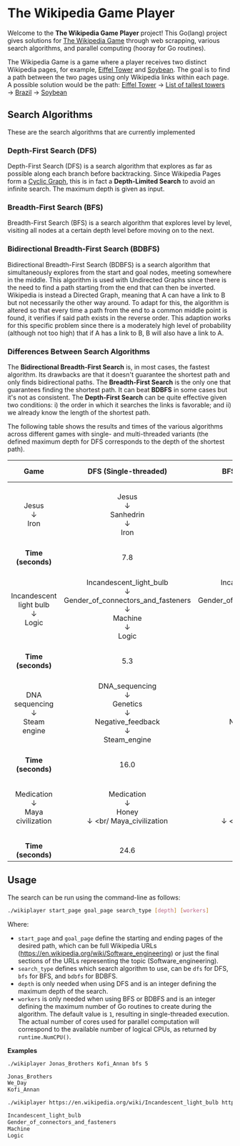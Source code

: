 # The Wikipedia Game Player

Welcome to the **The Wikipedia Game Player** project!
This Go(lang) project gives solutions for [The Wikipedia Game](https://en.wikipedia.org/wiki/Wikipedia:Wiki_Game) through web scrapping, various search algorithms, and parallel computing (hooray for Go routines).

The Wikipedia Game is a game where a player receives two distinct Wikipedia pages, for example, [Eiffel Tower](https://en.wikipedia.org/wiki/Eiffel_Tower) and [Soybean](https://en.wikipedia.org/wiki/Soybean).
The goal is to find a path between the two pages using only Wikipedia links within each page.
A possible solution would be the path: [Eiffel Tower](https://en.wikipedia.org/wiki/Eiffel_Tower) &#8594; [List of tallest towers](https://en.wikipedia.org/wiki/List_of_tallest_towers) &#8594; [Brazil](https://en.wikipedia.org/wiki/Brazil) &#8594; [Soybean](https://en.wikipedia.org/wiki/Soybean)

## Search Algorithms
These are the search algorithms that are currently implemented

### Depth-First Search (DFS)
Depth-First Search (DFS) is a search algorithm that explores as far as possible along each branch before backtracking.
Since Wikipedia Pages form a [Cyclic Graph](https://en.wikipedia.org/wiki/Cyclic_graph), this is in fact a **Depth-Limited Search** to avoid an infinite search.
The maximum depth is given as input.

### Breadth-First Search (BFS)
Breadth-First Search (BFS) is a search algorithm that explores level by level, visiting all nodes at a certain depth level before moving on to the next.

### Bidirectional Breadth-First Search (BDBFS)
Bidirectional Breadth-First Search (BDBFS) is a search algorithm that simultaneously explores from the start and goal nodes, meeting somewhere in the middle.
This algorithm is used with Undirected Graphs since there is the need to find a path starting from the end that can then be inverted.
Wikipedia is instead a Directed Graph, meaning that A can have a link to B but not necessarily the other way around.
To adapt for this, the algorithm is altered so that every time a path from the end to a common middle point is found, it verifies if said path exists in the reverse order.
This adaption works for this specific problem since there is a moderately high level of probability (although not too high) that if A has a link to B, B will also have a link to A.

### Differences Between Search Algorithms
The **Bidirectional Breadth-First Search** is, in most cases, the fastest algorithm. Its drawbacks are that it doesn't guarantee the shortest path and only finds bidirectional paths.
The **Breadth-First Search** is the only one that guarantees finding the shortest path. It can beat **BDBFS** in some cases but it's not as consistent.
The **Depth-First Search** can be quite effective given two conditions: i) the order in which it searches the links is favorable; and ii) we already know the length of the shortest path.

The following table shows the results and times of the various algorithms across different games with single- and multi-threaded variants (the defined maximum depth for DFS corresponds to the depth of the shortest path).

|                     **Game**                     |                                                       **DFS** (Single-threaded)                                                      |                                                       **BFS** (Single-threaded)                                                      |                                                       **BFS** (Multi-threaded)                                                       |                                                                  **BDBFS** (Single-threaded)                                                                 |                                                                  **BDBFS** (Multi-threaded)                                                                 |
|:------------------------------------------------:|:------------------------------------------------------------------------------------------------------------------------------------:|:------------------------------------------------------------------------------------------------------------------------------------:|:------------------------------------------------------------------------------------------------------------------------------------:|:------------------------------------------------------------------------------------------------------------------------------------------------------------:|:-----------------------------------------------------------------------------------------------------------------------------------------------------------:|
|           Jesus <br/> &#8595; <br/>Iron          |                                     Jesus <br/> &#8595; <br/> Sanhedrin <br/> &#8595; <br/> Iron                                     |                                     Jesus <br/> &#8595; <br/> Sanhedrin <br/> &#8595; <br/> Iron                                     |                                     Jesus <br/> &#8595; <br/> Sanhedrin <br/> &#8595; <br/> Iron                                     |                                  Jesus <br/> &#8595; <br/> Jerusalem <br/> &#8595; <br/> Bronze_Age <br/> &#8595; <br/> Iron                                 |                           Jesus <br/> &#8595; <br/> Judaea_(Roman_province) <br/> &#8595; <br/> Iron_Age <br/> &#8595; <br/> Iron                           |
|                **Time (seconds)**                |                                                                  7.8                                                                 |                                                                  7.2                                                                 |                                                                  2.2                                                                 |                                                                              6.7                                                                             |                                                                             3.6                                                                             |
| Incandescent light bulb <br/> &#8595; <br/>Logic | Incandescent_light_bulb <br/> &#8595; <br/> Gender_of_connectors_and_fasteners <br/> &#8595; <br/> Machine <br/> &#8595; <br/> Logic | Incandescent_light_bulb <br/> &#8595; <br/> Gender_of_connectors_and_fasteners <br/> &#8595; <br/> Machine <br/> &#8595; <br/> Logic | Incandescent_light_bulb <br/> &#8595; <br/> Gender_of_connectors_and_fasteners <br/> &#8595; <br/> Machine <br/> &#8595; <br/> Logic | Incandescent_light_bulb <br/> &#8595; <br/> Electric_light <br/> &#8595; <br/> Age_of_Enlightenment <br/> &#8595; <br/> Philosophy <br/> &#8595; <br/> Logic | Incandescent_light_bulb <br/> &#8595; <br/> Vacuum <br/> &#8595; <br/> Greek_philosophy <br/> &#8595; <br/> Outline_of_philosophy <br/> &#8595; <br/> Logic |
|                **Time (seconds)**                |                                                                  5.3                                                                 |                                                                 17.9                                                                 |                                                                  3.1                                                                 |                                                                             1.53                                                                             |                                                                             3.0                                                                             |
| DNA sequencing <br/> &#8595; <br/>  Steam engine |          DNA_sequencing <br/> &#8595; <br/> Genetics <br/> &#8595; <br/> Negative_feedback <br/> &#8595; <br/> Steam_engine          |          DNA_sequencing <br/> &#8595; <br/> Genetics <br/> &#8595; <br/> Negative_feedback <br/> &#8595; <br/> Steam_engine          |       DNA_sequencing <br/> &#8595; <br/> Genetic_variation <br/> &#8595; <br/> Erasmus_Darwin <br/> &#8595; <br/> Steam_engine       |     DNA_sequencing <br/> &#8595; <br/> Genome <br/> &#8595; <br/> Homo_sapiens <br/> &#8595; <br/> History_of_technology <br/> &#8595; <br/> Steam_engine    | DNA_sequencing <br/> &#8595; <br/> Genome <br/> &#8595; <br/> Economies_of_scale <br/> &#8595; <br/> Industrial_Revolution <br/> &#8595; <br/> Steam_engine |
|                **Time (seconds)**                |                                                                 16.0                                                                 |                                                                 38.6                                                                 |                                                                 18.4                                                                 |                                                                              2.9                                                                             |                                                                             3.7                                                                             |
| Medication <br/> &#8595; <br/> Maya civilization |                               Medication <br/> &#8595; <br/> Honey <br/> &#8595; <br/ Maya_civilization                              |                               Medication <br/> &#8595; <br/> Honey <br/> &#8595; <br/ Maya_civilization                              |                               Medication <br/> &#8595; <br/> Honey <br/> &#8595; <br/ Maya_civilization                              |                      Medication <br/> &#8595; <br/> Pharmacy <br/> &#8595; <br/> Mortar_and_pestle <br/> &#8595; <br/> Maya_civilization                     |                     Medication <br/> &#8595; <br/> Pharmacy <br/> &#8595; <br/> Mortar_and_pestle <br/> &#8595; <br/> Maya_civilization                     |
|                **Time (seconds)**                |                                                                 24.6                                                                 |                                                                 22.3                                                                 |                                                                  7.3                                                                 |                                                                              3.1                                                                             |                                                                             2.4                                                                             |

## Usage

The search can be run using the command-line as follows:
```bash
./wikiplayer start_page goal_page search_type [depth] [workers]
```
Where:
- `start_page` and `goal_page` define the starting and ending pages of the desired path, which can be full Wikipedia URLs (https://en.wikipedia.org/wiki/Software_engineering) or just the final sections of the URLs representing the topic (Software_engineering).
- `search_type` defines which search algorithm to use, can be `dfs` for DFS, `bfs` for BFS, and `bdbfs` for BDBFS.
- `depth` is only needed when using DFS and is an integer defining the maximum depth of the search.
- `workers` is only needed when using BFS or BDBFS and is an integer defining the maximum number of Go routines to create during the algorithm. The default value is `1`, resulting in single-threaded execution. The actual number of cores used for parallel computation will correspond to the available number of logical CPUs, as returned by `runtime.NumCPU()`.


**Examples**

```bash
./wikiplayer Jonas_Brothers Kofi_Annan bfs 5
```
```bash
Jonas_Brothers
We_Day
Kofi_Annan
```

```bash
./wikiplayer https://en.wikipedia.org/wiki/Incandescent_light_bulb https://en.wikipedia.org/wiki/Logic dfs 4
```
```bash
Incandescent_light_bulb
Gender_of_connectors_and_fasteners
Machine
Logic
```
